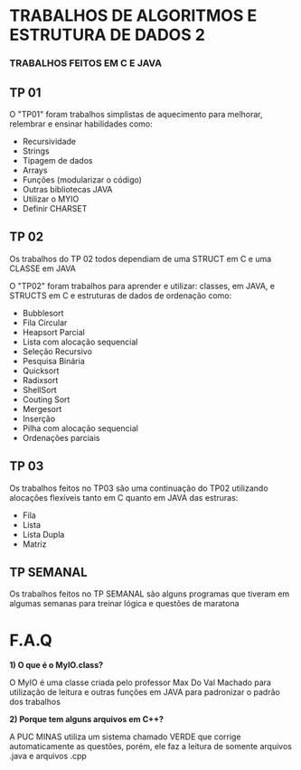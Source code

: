 <h1> TRABALHOS DE ALGORITMOS E ESTRUTURA DE DADOS 2 </h1>

### TRABALHOS FEITOS EM C E JAVA

<h2>TP 01</h2>
<p>O "TP01" foram trabalhos simplistas de aquecimento para melhorar, relembrar e ensinar habilidades como:

<ul>
  <li>Recursividade</li>
  <li>Strings</li>
  <li>Tipagem de dados</li>
  <li>Arrays</li>
  <li>Funções (modularizar o código) </li>
  <li>Outras bibliotecas JAVA</li>
  <li>Utilizar o MYIO</li>
  <li>Definir CHARSET</li>
 </ul>



<h2>TP 02</h2>
<p>Os trabalhos do TP 02 todos dependiam de uma STRUCT em C e uma CLASSE em JAVA</p>
<p>O "TP02" foram trabalhos para aprender e utilizar: classes, em JAVA, e STRUCTS em C e estruturas de dados de ordenação como: </p>
<ul>
  <li>Bubblesort</li>
  <li>Fila Circular</li>
  <li>Heapsort Parcial</li>
  <li>Lista com alocação sequencial</li>
  <li>Seleção Recursivo</li>
  <li>Pesquisa Binária</li>
  <li>Quicksort</li>
  <li>Radixsort</li>
  <li>ShellSort</li>
  <li>Couting Sort</li>
  <li>Mergesort</li>
  <li>Inserção</li>
  <li>Pilha com alocação sequencial</li>
  <li>Ordenações parciais</li>
</ul>

<h2>TP 03</h2>
<p>Os trabalhos feitos no TP03 são uma continuação do TP02 utilizando alocações flexíveis tanto em C quanto em JAVA das estruras: </p>

<ul>
  <li>Fila</li>
  <li>Lista</li>
  <li>Lista Dupla</li>
  <li>Matriz</li>
</ul>

<h2>TP SEMANAL</h2>
<p>Os trabalhos feitos no TP SEMANAL são alguns programas que tiveram em algumas semanas para treinar lógica e questões de maratona</p>


<h1>F.A.Q</h2>
<p style="font-weight: bold">1) O que é o MyIO.class?</p>
<p>O MyIO é uma classe criada pelo professor Max Do Val Machado para utilização de leitura e outras funções em JAVA para padronizar o padrão dos trabalhos</p>

<p style="font-weight: bold">2) Porque tem alguns arquivos em C++?</p>
<p>A PUC MINAS utiliza um sistema chamado VERDE que corrige automaticamente as questões, porém, ele faz a leitura de somente arquivos .java e arquivos .cpp</p>

